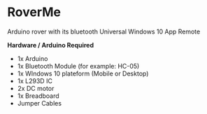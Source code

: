 # RoverMe
Arduino rover with its bluetooth Universal Windows 10 App Remote


<strong>Hardware / Arduino Required</strong>

* 1x Arduino
* 1x Bluetooth Module (for example: HC-05)
* 1x WIndows 10 plateform (Mobile or Desktop)
* 1x L293D IC
* 2x DC motor
* 1x Breadboard
* Jumper Cables
